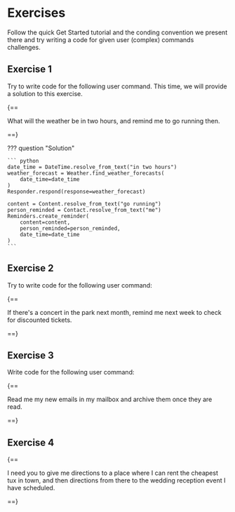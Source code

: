 # Exercises

Follow the quick Get Started tutorial and the conding convention we present there and try writing a code for given user (complex) commands challenges.

## Exercise 1

Try to write code for the following user command. This time, we will provide a solution to this exercise.

{==

What will the weather be in two hours, and remind me to go running then.

==}

??? question "Solution"

    ``` python
    date_time = DateTime.resolve_from_text("in two hours")
    weather_forecast = Weather.find_weather_forecasts(
        date_time=date_time
    )
    Responder.respond(response=weather_forecast)

    content = Content.resolve_from_text("go running")
    person_reminded = Contact.resolve_from_text("me")
    Reminders.create_reminder(
        content=content, 
        person_reminded=person_reminded, 
        date_time=date_time
    )
    ```

## Exercise 2

Try to write code for the following user command:

{==

If there's a concert in the park next month, remind me next week to check for discounted tickets.

==}

## Exercise 3

Write code for the following user command:

{==

Read me my new emails in my mailbox and archive them once they are read.

==}

## Exercise 4

{==

I need you to give me directions to a place where I can rent the cheapest tux in town, and then directions from there to the wedding reception event I have scheduled.

==}
